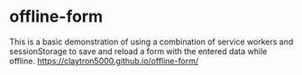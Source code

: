 # offline-form

This is a basic demonstration of using a combination of service workers and sessionStorage to save and reload a form with the entered data while offline. https://claytron5000.github.io/offline-form/
